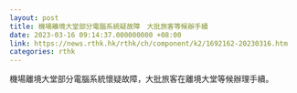 ```yaml
---
layout: post
title: 機場離境大堂部分電腦系統疑故障　大批旅客等候辦手續
date: 2023-03-16 09:14:37.000000000 +08:00
link: https://news.rthk.hk/rthk/ch/component/k2/1692162-20230316.htm
categories: rthk
---
```


機場離境大堂部分電腦系統懷疑故障，大批旅客在離境大堂等候辦理手續。
